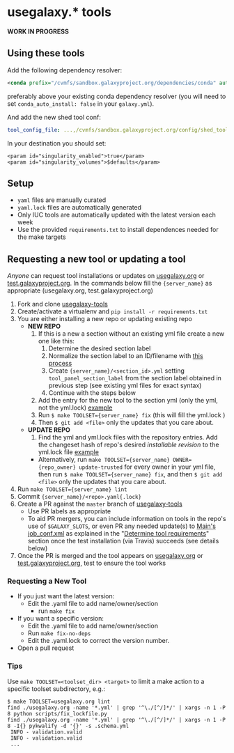 # usegalaxy.\* tools

**WORK IN PROGRESS**

## Using these tools

Add the following dependency resolver:

```xml
<conda prefix="/cvmfs/sandbox.galaxyproject.org/dependencies/conda" auto_install="False" auto_init="False" />
```

preferably above your existing conda dependency resolver (you will need to set `conda_auto_install: false` in your `galaxy.yml`).

And add the new shed tool conf:

```yml
tool_config_file: ...,/cvmfs/sandbox.galaxyproject.org/config/shed_tool_conf.xml
```

In your destination you should set:

```
<param id="singularity_enabled">true</param>
<param id="singularity_volumes">$defaults</param>
```

## Setup

- `yaml` files are manually curated
- `yaml.lock` files are automatically generated
- Only IUC tools are automatically updated with the latest version each week
- Use the provided `requirements.txt` to install dependences needed for the make targets

## Requesting a new tool or updating a tool

*Anyone* can request tool installations or updates on [usegalaxy.org](https://usegalaxy.org/) or [test.galaxyproject.org](https://test.galaxyproject.org).
In the commands below fill the `{server_name}` as appropriate (usegalaxy.org, test.galaxyproject.org)

1. Fork and clone [usegalaxy-tools](https://github.com/galaxyproject/usegalaxy-tools)
1. Create/activate a virtualenv and `pip install -r requirements.txt`
1. You are either installing a new repo or updating existing repo
    - **NEW REPO**
        1. If this is a new a section without an existing yml file create a new one like this:
            1. Determine the desired section label
            1. Normalize the section label to an ID/filename with [this process](https://github.com/galaxyproject/usegalaxy-tools/issues/9#issuecomment-500847395)
            1. Create `{server_name}/<section_id>.yml` setting `tool_panel_section_label` from the section label obtained in previous step (see existing yml files for exact syntax)
            1. Continue with the steps below
        1. Add the entry for the new tool to the section yml (only the yml, not the yml.lock) [example](https://github.com/galaxyproject/usegalaxy-tools/pull/86/files#diff-7de70f8620e8ba71104b398d57087611R25-R26)
        1. Run `$ make TOOLSET={server_name} fix` (this will fill the yml.lock )
        1. Then `$ git add <file>` only the updates that you care about.
    - **UPDATE REPO**
        1. Find the yml and yml.lock files with the repository entries. Add the changeset hash of repo's desired *installable revision* to the yml.lock file [example](https://github.com/galaxyproject/usegalaxy-tools/pull/80/files#diff-2e7bd27ec27fa6be24b5689cebc77defR62-R64)
        - Alternatively, run `make TOOLSET={server_name} OWNER={repo_owner} update-trusted` for every owner in your yml file, then run `$ make TOOLSET={server_name} fix`, and then `$ git add <file>` only the updates that you care about.
1. Run `make TOOLSET={server_name} lint`
1. Commit `{server_name}/<repo>.yaml{.lock}`
1. Create a PR against the `master` branch of [usegalaxy-tools](https://github.com/galaxyproject/usegalaxy-tools)
    - Use PR labels as appropriate
    - To aid PR mergers, you can include information on tools in the repo's use of `$GALAXY_SLOTS`, or even PR any needed update(s) to [Main's job_conf.xml](https://github.com/galaxyproject/usegalaxy-playbook/blob/master/env/main/templates/galaxy/config/job_conf.xml.j2) as explained in the "[Determine tool requirements](#determine-tool-requirements)" section once the test installation (via Travis) succeeds (see details below)
1. Once the PR is merged and the tool appears on [usegalaxy.org](https://usegalaxy.org/) or [test.galaxyproject.org](https://test.galaxyproject.org), test to ensure the tool works

### Requesting a New Tool

- If you just want the latest version:
	- Edit the .yaml file to add name/owner/section
        - run `make fix`
- If you want a specific version:
	- Edit the .yaml file to add name/owner/section
	- Run `make fix-no-deps`
	- Edit the .yaml.lock to correct the version number.
- Open a pull request

### Tips

Use `make TOOLSET=<toolset_dir> <target>` to limit a make action to a specific toolset subdirectory, e.g.:

```console
$ make TOOLSET=usegalaxy.org lint
find ./usegalaxy.org -name '*.yml' | grep '^\./[^/]*/' | xargs -n 1 -P 8 python scripts/fix_lockfile.py
find ./usegalaxy.org -name '*.yml' | grep '^\./[^/]*/' | xargs -n 1 -P 8 -I{} pykwalify -d '{}' -s .schema.yml
 INFO - validation.valid
 INFO - validation.valid
 ...
```
